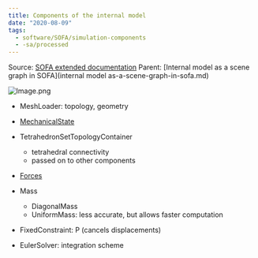 ```yaml
---
title: Components of the internal model
date: "2020-08-09"
tags:
  - software/SOFA/simulation-components
  - -sa/processed
---
```


Source:  [SOFA extended documentation](sofa-extended-documentation.md)
Parent: [Internal model as a scene graph in SOFA](internal model as-a-scene-graph-in-sofa.md)

![Image.png](./_resources/Components_of_the_internal_model.resources/Image.png)

*   MeshLoader: topology, geometry
*   [MechanicalState](mechanicalstate.md)
*   TetrahedronSetTopologyContainer
    *   tetrahedral connectivity
    *   passed on to other components
*   [Forces](forces.md)
    
*   Mass
    *   DiagonalMass
    *   UniformMass: less accurate, but allows faster computation
*   FixedConstraint: P (cancels displacements)
*   EulerSolver: integration scheme

